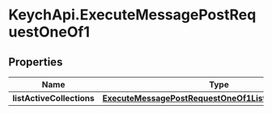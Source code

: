 # KeychApi.ExecuteMessagePostRequestOneOf1

## Properties

Name | Type | Description | Notes
------------ | ------------- | ------------- | -------------
**listActiveCollections** | [**ExecuteMessagePostRequestOneOf1ListActiveCollections**](ExecuteMessagePostRequestOneOf1ListActiveCollections.md) |  | 


